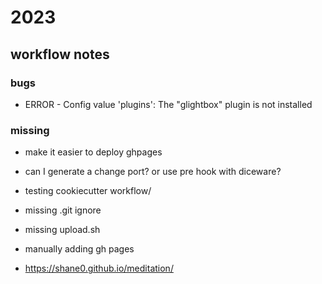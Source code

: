 # 2023

## workflow notes

### bugs

- ERROR   -  Config value 'plugins': The "glightbox" plugin is not installed

### missing

- make it easier to deploy ghpages
- can I generate a change port? or use pre hook with diceware?
- testing cookiecutter workflow/
- missing .git ignore
- missing upload.sh
- manually adding gh pages

- <https://shane0.github.io/meditation/>
